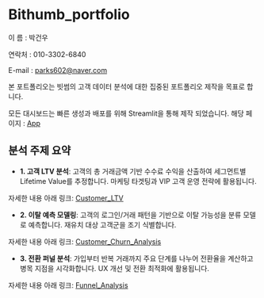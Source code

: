 # Bithumb_portfolio

이 름 : 박건우

연락처 : 010-3302-6840

E-mail : parks602@naver.com


본 포트폴리오는 빗썸의 고객 데이터 분석에 대한 집중된 포트폴리오 제작을 목표로 합니다.

모든 대시보드는 빠른 생성과 배포를 위해 Streamlit을 통해 제작 되었습니다.
해당 페이지 : [App](https://bithumbportfolio-pkw.streamlit.app/)

## 분석 주제 요약

* **1\. 고객 LTV 분석**: 고객의 총 거래금액 기반 수수료 수익을 산출하여 세그먼트별 Lifetime Value를 추정합니다. 마케팅 타겟팅과 VIP 고객 운영 전략에 활용됩니다.

자세한 내용 아래 링크: [Customer_LTV](https://github.com/parks602/bithumb_portfolio/tree/main/Customer_LTV)

* **2\. 이탈 예측 모델링**: 고객의 로그인/거래 패턴을 기반으로 이탈 가능성을 분류 모델로 예측합니다. 재유치 대상 고객군을 조기 식별합니다.


자세한 내용 아래 링크: [Customer_Churn_Analysis](https://github.com/parks602/bithumb_portfolio/tree/main/Customer_Churn_Analysis)


* **3\. 전환 퍼널 분석**: 가입부터 반복 거래까지 주요 단계를 나누어 전환율을 계산하고 병목 지점을 시각화합니다. UX 개선 및 전환 최적화에 활용됩니다.


자세한 내용 아래 링크: [Funnel_Analysis](https://github.com/parks602/bithumb_portfolio/tree/main/Funnel_Analysis)

